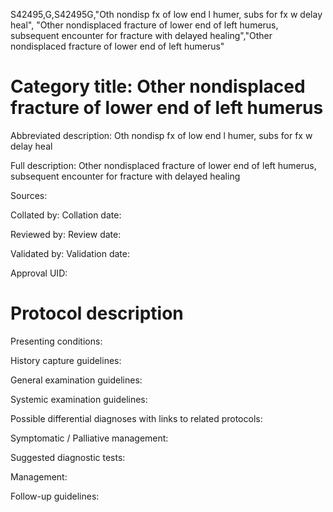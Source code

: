 S42495,G,S42495G,"Oth nondisp fx of low end l humer, subs for fx w delay heal", "Other nondisplaced fracture of lower end of left humerus, subsequent encounter for fracture with delayed healing","Other nondisplaced fracture of lower end of left humerus"
# Category title: Other nondisplaced fracture of lower end of left humerus

Abbreviated description: Oth nondisp fx of low end l humer, subs for fx w delay heal

Full description: Other nondisplaced fracture of lower end of left humerus, subsequent encounter for fracture with delayed healing

Sources:

Collated by:
Collation date:

Reviewed by:
Review date:

Validated by:
Validation date:

Approval UID:

# Protocol description

Presenting conditions:

History capture guidelines:

General examination guidelines:

Systemic examination guidelines:

Possible differential diagnoses with links to related protocols:

Symptomatic / Palliative management:

Suggested diagnostic tests:

Management:

Follow-up guidelines:
